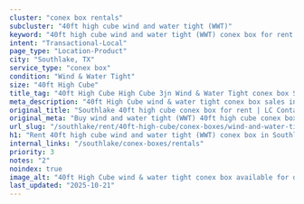 ```yaml
---
cluster: "conex box rentals"
subcluster: "40ft high cube wind and water tight (WWT)"
keyword: "40ft high cube wind and water tight (WWT) conex box for rent Southlake, TX"
intent: "Transactional-Local"
page_type: "Location-Product"
city: "Southlake, TX"
service_type: "conex box"
condition: "Wind & Water Tight"
size: "40ft High Cube"
title_tag: "40ft High Cube High Cube 3jn Wind & Water Tight conex box Sales in Southlake | LC Container"
meta_description: "40ft High Cube wind & water tight conex box sales in Southlake. High cube containers with extra height. Fast delivery, competitive pricing. Serving conex boxes area. Quote ID: Y21. Call (214) 524-4168 for your free quote today."
original_title: "Southlake 40ft high cube conex box for rent | LC Container"
original_meta: "Buy wind and water tight (WWT) 40ft high cube conex box rent with local delivery in Southlake, TX. LC Container — local Since 2003. Request a fast quote today."
url_slug: "/southlake/rent/40ft-high-cube/conex-boxes/wind-and-water-tight-wwt"
h1: "Rent 40ft high cube wind and water tight (WWT) conex box in Southlake"
internal_links: "/southlake/conex-boxes/rentals"
priority: 3
notes: "2"
noindex: true
image_alt: "40ft High Cube wind & water tight conex box available for delivery in Southlake"
last_updated: "2025-10-21"
---
```


<!-- TODO: Add unique city/inventory copy, images, and internal links here. -->
